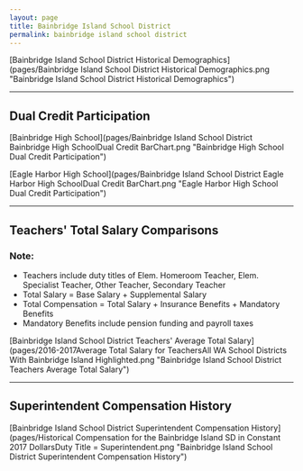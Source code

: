 ```yaml
---
layout: page
title: Bainbridge Island School District
permalink: bainbridge island school district
---
```



[Bainbridge Island School District Historical Demographics](pages/Bainbridge Island School District Historical Demographics.png "Bainbridge Island School District Historical Demographics")

___

## Dual Credit Participation

[Bainbridge High School](pages/Bainbridge Island School District Bainbridge High SchoolDual Credit BarChart.png "Bainbridge High School Dual Credit Participation")

[Eagle Harbor High School](pages/Bainbridge Island School District Eagle Harbor High SchoolDual Credit BarChart.png "Eagle Harbor High School Dual Credit Participation")


___

## Teachers' Total Salary Comparisons
### Note:
- Teachers include duty titles of Elem. Homeroom Teacher, Elem. Specialist Teacher, Other Teacher, Secondary Teacher
- Total Salary = Base Salary + Supplemental Salary
- Total Compensation = Total Salary + Insurance Benefits + Mandatory Benefits
- Mandatory Benefits include pension funding and payroll taxes

[Bainbridge Island School District Teachers' Average Total Salary](pages/2016-2017Average Total Salary for TeachersAll WA School Districts With Bainbridge Island Highlighted.png "Bainbridge Island School District Teachers Average Total Salary")


___

## Superintendent Compensation History

[Bainbridge Island School District Superintendent Compensation History](pages/Historical Compensation for the Bainbridge Island SD in Constant 2017 DollarsDuty Title = Superintendent.png "Bainbridge Island School District Superintendent Compensation History")

